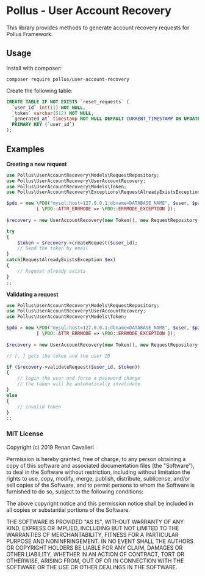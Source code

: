 # Pollus - User Account Recovery

This library provides methods to generate account recovery requests for Pollus Framework.

## Usage

Install with composer:

```composer require pollus/user-account-recovery```

Create the following table:

```sql
CREATE TABLE IF NOT EXISTS `reset_requests` (
  `user_id` int(11) NOT NULL,
  `token` varchar(512) NOT NULL,
  `generated_at` timestamp NOT NULL DEFAULT CURRENT_TIMESTAMP ON UPDATE CURRENT_TIMESTAMP,
  PRIMARY KEY (`user_id`)
);
```

## Examples

**Creating a new request**

```php
use Pollus\UserAccountRecovery\Models\RequestRepository;
use Pollus\UserAccountRecovery\UserAccountRecovery;
use Pollus\UserAccountRecovery\Models\Token;
use Pollus\UserAccountRecovery\Exceptions\RequestAlreadyExistsException;

$pdo = new \PDO("mysql:host=127.0.0.1;dbname=DATABASE_NAME", $user, $password, 
           [ \PDO::ATTR_ERRMODE => \PDO::ERRMODE_EXCEPTION ]);
				
$recovery = new UserAccountRecovery(new Token(), new RequestRepository($pdo), 600);

try
{
    $token = $recovery->createRequest($user_id);
    // Send the token by email
}
catch(RequestAlreadyExistsException $ex)
{
    // Request already exists
}
;;
```

**Validating a request**
```php
use Pollus\UserAccountRecovery\Models\RequestRepository;
use Pollus\UserAccountRecovery\UserAccountRecovery;
use Pollus\UserAccountRecovery\Models\Token;

$pdo = new \PDO("mysql:host=127.0.0.1;dbname=DATABASE_NAME", $user, $password, 
           [ \PDO::ATTR_ERRMODE => \PDO::ERRMODE_EXCEPTION ]);
				
$recovery = new UserAccountRecovery(new Token(), new RequestRepository($pdo), 600);

// [..] gets the token and the user ID

if ($recovery->validateRequest($user_id, $token))
{
    // login the user and force a password change
    // the token will be automatically invalidate
}
else
{
    // invalid token
}
;;
```
### MIT License

Copyright (c) 2019 Renan Cavalieri

Permission is hereby granted, free of charge, to any person obtaining a copy
of this software and associated documentation files (the "Software"), to deal
in the Software without restriction, including without limitation the rights
to use, copy, modify, merge, publish, distribute, sublicense, and/or sell
copies of the Software, and to permit persons to whom the Software is
furnished to do so, subject to the following conditions:

The above copyright notice and this permission notice shall be included in all
copies or substantial portions of the Software.

THE SOFTWARE IS PROVIDED "AS IS", WITHOUT WARRANTY OF ANY KIND, EXPRESS OR
IMPLIED, INCLUDING BUT NOT LIMITED TO THE WARRANTIES OF MERCHANTABILITY,
FITNESS FOR A PARTICULAR PURPOSE AND NONINFRINGEMENT. IN NO EVENT SHALL THE
AUTHORS OR COPYRIGHT HOLDERS BE LIABLE FOR ANY CLAIM, DAMAGES OR OTHER
LIABILITY, WHETHER IN AN ACTION OF CONTRACT, TORT OR OTHERWISE, ARISING FROM,
OUT OF OR IN CONNECTION WITH THE SOFTWARE OR THE USE OR OTHER DEALINGS IN THE
SOFTWARE.